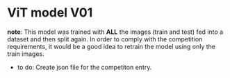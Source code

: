 # ViT model V01

**note**: This model was trained with **ALL** the images (train and test) fed into a dataset and then split again. In order to comply with the competition requirements, it would be a good idea to retrain the model using only the train images.

- to do: Create json file for the competiton entry.